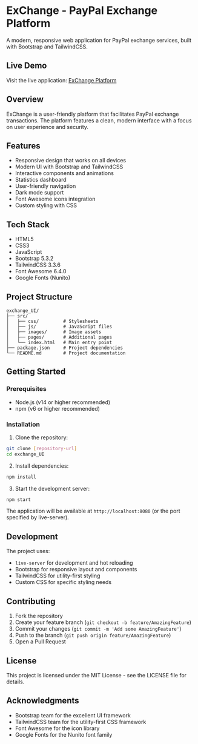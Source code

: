 # ExChange - PayPal Exchange Platform

A modern, responsive web application for PayPal exchange services, built with Bootstrap and TailwindCSS.

## Live Demo

Visit the live application: [ExChange Platform](https://exchange-paypal.vercel.app)

## Overview

ExChange is a user-friendly platform that facilitates PayPal exchange transactions. The platform features a clean, modern interface with a focus on user experience and security.

## Features

- Responsive design that works on all devices
- Modern UI with Bootstrap and TailwindCSS
- Interactive components and animations
- Statistics dashboard
- User-friendly navigation
- Dark mode support
- Font Awesome icons integration
- Custom styling with CSS

## Tech Stack

- HTML5
- CSS3
- JavaScript
- Bootstrap 5.3.2
- TailwindCSS 3.3.6
- Font Awesome 6.4.0
- Google Fonts (Nunito)

## Project Structure

```
exchange_UI/
├── src/
│   ├── css/         # Stylesheets
│   ├── js/          # JavaScript files
│   ├── images/      # Image assets
│   ├── pages/       # Additional pages
│   └── index.html   # Main entry point
├── package.json     # Project dependencies
└── README.md        # Project documentation
```

## Getting Started

### Prerequisites

- Node.js (v14 or higher recommended)
- npm (v6 or higher recommended)

### Installation

1. Clone the repository:
```bash
git clone [repository-url]
cd exchange_UI
```

2. Install dependencies:
```bash
npm install
```

3. Start the development server:
```bash
npm start
```

The application will be available at `http://localhost:8080` (or the port specified by live-server).

## Development

The project uses:
- `live-server` for development and hot reloading
- Bootstrap for responsive layout and components
- TailwindCSS for utility-first styling
- Custom CSS for specific styling needs

## Contributing

1. Fork the repository
2. Create your feature branch (`git checkout -b feature/AmazingFeature`)
3. Commit your changes (`git commit -m 'Add some AmazingFeature'`)
4. Push to the branch (`git push origin feature/AmazingFeature`)
5. Open a Pull Request

## License

This project is licensed under the MIT License - see the LICENSE file for details.

## Acknowledgments

- Bootstrap team for the excellent UI framework
- TailwindCSS team for the utility-first CSS framework
- Font Awesome for the icon library
- Google Fonts for the Nunito font family 
